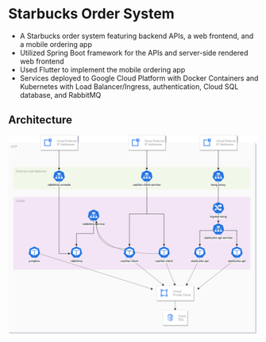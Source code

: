 # Starbucks Order System

- A Starbucks order system featuring backend APIs, a web frontend, and a mobile ordering app
- Utilized Spring Boot framework for the APIs and server-side rendered web frontend
- Used Flutter to implement the mobile ordering app
- Services deployed to Google Cloud Platform with Docker Containers and Kubernetes with Load Balancer/Ingress, authentication, Cloud SQL database, and RabbitMQ

## Architecture

![Architecture](DOC/Images/starbucks-architecture.drawio.png)
